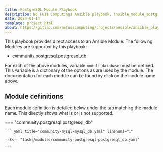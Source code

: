 ```yaml
---
title: PostgreSQL Module Playbook
description: No Fuss Computings Ansible playbook, ansible_module_postgres.yaml
date: 2024-01-14
template: project.html
about: https://gitlab.com/nofusscomputing/projects/ansible/ansible_playbooks
---
```


This playbook provides direct access to an Ansible Module. The following Modules are supported by this playbook:

- [community.postgresql.postgresql_db](https://docs.ansible.com/ansible/latest/collections/community/postgresql/postgresql_db_module.html)

For each of the above modules, variable `module_database` must be defined. This variable is a dictionary of the options as are used by the module. The documentation for each module can be found by click on the module name above. 


## Module definitions

Each module definition is detailed below under the tab matching the module name. This directly shows what is or is not supported.

=== "community.postgresql.postgresql_db"

    ``` yaml title="community-mysql-mysql_db.yaml" linenums="1"

    --8<-- "tasks/modules/community-postgresql-postgresql_db.yaml"

    ```
